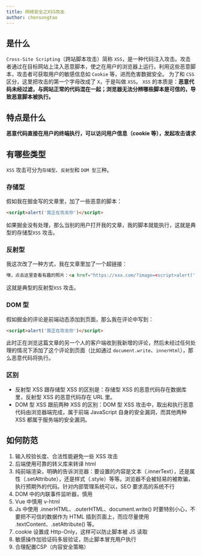 ```yaml
---
title: 网络安全之XSS攻击
author: chensongtao
---
```


## 是什么

`Cross-Site Scripting`（跨站脚本攻击）简称 `XSS`，是一种代码注入攻击。攻击者通过在目标网站上注入恶意脚本，使之在用户的浏览器上运行。利用这些恶意脚本，攻击者可获取用户的敏感信息如 `Cookie` 等，进而危害数据安全。
为了和 `CSS` 区分，这里把攻击的第一个字母改成了 `X`，于是叫做 `XSS`。
`XSS` 的本质是：**恶意代码未经过滤，与网站正常的代码混在一起；浏览器无法分辨哪些脚本是可信的，导致恶意脚本被执行。**

## 特点是什么

**恶意代码直接在用户的终端执行，可以访问用户信息（cookie 等），发起攻击请求**

## 有哪些类型

`XSS` 攻击可分为`存储型`、`反射型`和 `DOM 型`三种。

### 存储型

假如我在掘金写的文章里，加了一些恶意的脚本：

```html
<script>alert('我正在攻击你')</script>
```

如果掘金没有处理，那么当别的用户打开我的文章，我的脚本就能执行，这就是典型的存储型`XSS` 攻击。

### 反射型

我这次改了一种方式，我在文章里加了一个超链接：

```html
嘿，点击这里查看有趣的照片：<a href="https://xxx.com/?image=<script>alert('这可是你自己点了，我才攻击你');</script>">点击这里</a>
```

这就是典型的反射型`XSS` 攻击。

### DOM 型

假如掘金的评论是前端动态添加到页面，那么我在评论中写到：

```html
<script>alert('我正在攻击你')</script>
```

此时正在浏览这篇文章的另一个人的客户端收到我新增的评论，然后未经过任何处理的情况下添加了这个评论到页面（比如通过 `document.write`、`innerHtml`），那么恶意代码将执行。

### 区别

- 反射型 XSS 跟存储型 XSS 的区别是：存储型 XSS 的恶意代码存在数据库里，反射型 XSS 的恶意代码存在 URL 里。
- DOM 型 XSS 跟前两种 XSS 的区别：DOM 型 XSS 攻击中，取出和执行恶意代码由浏览器端完成，属于前端 JavaScript 自身的安全漏洞，而其他两种 XSS 都属于服务端的安全漏洞。

## 如何防范

1. 输入校验长度、合法性能避免一些 XSS 攻击
2. 后端使用可靠的转义库来转译 html
3. 纯前端渲染，明确的告诉浏览器：要设置的内容是文本（.innerText），还是属性（.setAttribute），还是样式（.style）等等。浏览器不会被轻易的被欺骗，执行预期外的代码。针对内部管理系统可以，SEO 要求高的系统不行
4. DOM 中的内联事件监听器，慎用
5. Vue 中慎用 v-html
6. Js 中使用 .innerHTML、.outerHTML、document.write() 时要特别小心，不要把不可信的数据作为 HTML 插到页面上，而应尽量使用 .textContent、.setAttribute() 等。
7. cookie 设置成 Http-Only，这样可以防止脚本被 JS 读取
8. 敏感操作加验证码多层验证，防止脚本冒充用户执行
9. 合理配置CSP（内容安全策略）

